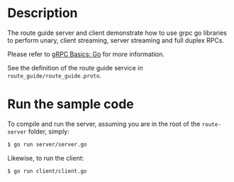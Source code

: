 # Description
The route guide server and client demonstrate how to use grpc go libraries to
perform unary, client streaming, server streaming and full duplex RPCs.

Please refer to [gRPC Basics: Go](https://grpc.io/docs/tutorials/basic/go.html) for more information.

See the definition of the route guide service in `route_guide/route_guide.proto`.

# Run the sample code
To compile and run the server, assuming you are in the root of the `route-server`
folder, simply:

```sh
$ go run server/server.go
```

Likewise, to run the client:

```sh
$ go run client/client.go
```